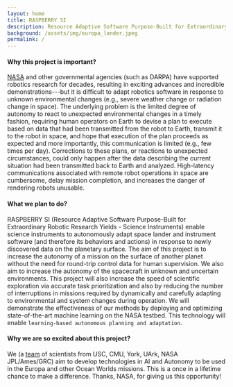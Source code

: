 ```yaml
---
layout: home
title: RASPBERRY SI
description: Resource Adaptive Software Purpose-Built for Extraordinary Robotic Research Yields - Science Instruments
background: /assets/img/europa_lander.jpeg
permalink: /
---
```


#### Why this project is important?

[NASA](https://www.nasa.gov/) and other governmental agencies (such as DARPA) have supported robotics research for decades, resulting in exciting advances and incredible demonstrations---but it is difficult to adapt robotics software in response to unknown environmental changes (e.g., severe weather change or radiation change in space). The underlying problem is the limited degree of autonomy to react to unexpected environmental changes in a timely fashion, requiring human operators on Earth to devise a plan to execute based on data that had been transmitted from the robot to Earth, transmit it to the robot in space, and hope that execution of the plan proceeds as expected and more importantly, this communication is limited (e.g., few times per day). Corrections to these plans, or reactions to unexpected circumstances, could only happen after the data describing the current situation had been transmitted back to Earth and analyzed. High-latency communications associated with remote robot operations in space are cumbersome, delay mission completion, and increases the danger of rendering robots unusable.

#### What we plan to do?

RASPBERRY SI (Resource Adaptive Software Purpose-Built for Extraordinary Robotic Research Yields - Science Instruments) enable science instruments to autonomously adapt space lander and instrument software (and therefore its behaviors and actions) in response to newly discovered data on the planetary surface. The aim of this project is to increase the autonomy of a mission on the surface of another planet without the need for round-trip control data for human supervision. We also aim to increase the autonomy of the spacecraft in unknown and uncertain environments. This project will also increase the speed of scientific exploration via accurate task prioritization and also by reducing the number of interruptions in missions required by dynamically and carefully adapting to environmental and system changes during operation. We will demonstrate the effectiveness of our methods by deploying and optimizing state-of-the-art machine learning on the NASA testbed. This technology will enable ``learning-based autonomous planning and adaptation``. 

#### Why we are so excited about this project?
We (a [team](raspberry-si/team/) of scientists from USC, CMU, York, UArk, NASA JPL/Ames/GRC) aim to develop technologies in AI and Autonomy to be used in the Europa and other Ocean Worlds missions. This is a once in a lifetime chance to make a difference. Thanks, NASA, for giving us this opportunity!
